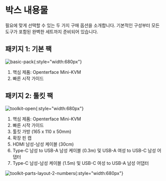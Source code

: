 # 박스 내용물

필요에 맞게 선택할 수 있는 두 가지 구매 옵션을 소개합니다. 기본적인 구성부터 모든 도구가 포함된 완벽한 세트까지 준비되어 있습니다.

## 패키지 1: 기본 팩

![basic-pack](https://assets.openterface.com/images/product/basic-with-maunal.webp){:style="width:680px"}

1. 핵심 제품: Openterface Mini-KVM
2. 빠른 시작 가이드

## 패키지 2: 툴킷 팩

![toolkit-open](https://assets.openterface.com/images/product/toolkit-open.webp){:style="width:680px"}

1. 핵심 제품: Openterface Mini-KVM
2. 빠른 시작 가이드
3. 툴킷 가방 (165 x 110 x 50mm)
4. 확장 핀 캡
5. HDMI 남성-남성 케이블 (30cm)
6. Type-C 남성 to USB-A 남성 케이블 (0.3m) 및 USB-A 여성 to USB-C 남성 어댑터
7. Type-C 남성-남성 케이블 (1.5m) 및 USB-C 여성 to USB-A 남성 어댑터

![toolkit-parts-layout-2-numbers](https://assets.openterface.com/images/product/toolkit-parts-layout-2-numbers.webp){:style="width:680px"}